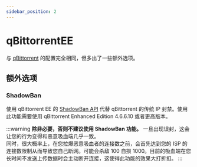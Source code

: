 ```yaml
---
sidebar_position: 2
---
```


# qBittorrentEE

与 [qBittorrent](./qBittorrent.md) 的配置完全相同，但多出了一些额外选项。

## 额外选项

### ShadowBan

使用 qBittorrent EE 的 [ShadowBan API](https://github.com/c0re100/qBittorrent-Enhanced-Edition/issues/538) 代替 qBittorrent 的传统 IP 封禁。使用此功能需要使用 qBittorrent Enhanced Edition 4.6.6.10 或者更高版本。

:::warning
**除非必要，否则不建议使用 ShadowBan 功能。** 一旦出现误封，这会让您的行为变得和恶意吸血端几乎一致。  
同时，很大概率上，在您拉爆恶意吸血者的连接数之前，会首先达到您的 ISP 的连接数限制从而导致您自己断网。可能会杀敌 100 自损 1000。目前的吸血端在您长时间不发送上传数据时会主动断开连接，这使得此功能的效果大打折扣。
:::
